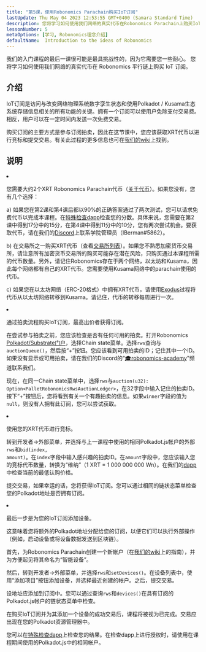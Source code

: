 ```yaml
---
title: "第5课，使用Robonomics Parachain购买IoT订阅"
lastUpdate: Thu May 04 2023 12:53:55 GMT+0400 (Samara Standard Time)
description: 您将学习如何使用我们网络的真实代币在Robonomics Parachain上购买IoT订阅。
lessonNumber: 5
metaOptions: [学习, Robonomics理念介绍]
defaultName:  Introduction to the ideas of Robonomics
---
```


我们的入门课程的最后一课很可能是最具挑战性的，因为它需要您一些耐心。 您将学习如何使用我们网络的真实代币在 Robonomics 平行链上购买 IoT 订阅。


## 介绍

IoT订阅是访问与改变网络物理系统数字孪生状态和使用Polkadot / Kusama生态系统存储信息相关的所有功能的关键。拥有一个订阅可以使用户免除支付交易费。相反，用户可以在一定时间内发送一次免费交易。

购买订阅的主要方式是参与订阅拍卖，因此在这节课中，您应该获取XRT代币以进行竞标和提交交易。有关此过程的更多信息也可在[我们的wiki](https://wiki.robonomics.netw或k/docs/get-subscription)上找到。

## 说明

<List type="numbers">

<li>

您需要大约2个XRT Robonomics Parachain代币（[关于代币](https://robonomics.netw或k/xrt/)）。如果您没有，您有几个选择：

a) 如果您在第2课和第4课后都以90%的正确答案通过了两次测试，您可以请求免费代币以完成本课程。在[特殊检查dapp](https://lk.robonomics.academy/)检查您的分数。具体来说，您需要在第2课中得到17分中的15分，在第4课中得到11分中的10分，您有两次尝试机会。要获取代币，请在我们的[Discord](https://discord.gg/xqDgG3EGm9)上联系学院管理员（IBerman#5862）。

b) 在交易所之一购买XRT代币（查看[交易所列表](https://www.coingecko.com/en/coins/robonomics-network#markets/)）。如果您不熟悉加密货币交易所，请注意所有加密货币交易所的购买可能存在潜在风险，只购买通过本课程所需的代币数量。另外，请记住Robonomics存在于两个网络，以太坊和Kusama，因此每个网络都有自己的XRT代币。您需要使用Kusama网络中的parachain使用的代币。

c) 如果您在以太坊网络（ERC-20格式）中拥有XRT代币，请使用[Exodus](https://old.dapp.robonomics.network/#/exodus)过程将代币从以太坊网络转移到Kusama。请记住，代币的转移每周进行一次。

</li>

<li>

通过拍卖流程购买IoT订阅，最高出价者获得订阅。

在尝试参与拍卖之前，您应该检查是否有任何可用的拍卖。打开Robonomics [Polkadot/Substrate门户](https://polkadot.js.org/apps/?rpc=wss%3A%2F%2Fkusama.rpc.robonomics.network%2F#/chainstate)，选择Chain state菜单。选择<code>rws</code>查询与<code>auctionQueue()</code>，然后按“+”按钮。您应该看到可用拍卖的ID；记住其中一个ID。如果没有显示或可用拍卖，请在我们的Discord的“[🎓robonomics-academy](https://discord.com/channels/803947358492557312/803947358492557315)”频道联系我们。

现在，在同一Chain state菜单中，选择<code>rws</code>与<code>auction(u32): Option&lt;PalletRobonomicsRwsAuctionLedger&gt;</code>，在32字段中输入记住的拍卖ID。按下“+”按钮后，您将看到有关一个有趣拍卖的信息。如果<code>winner</code>字段的值为<code>null</code>，则没有人拥有此订阅，您可以尝试获取。

</li>

<li>

使用您的XRT代币进行竞标。

转到开发者->外部菜单，并选择与上一课程中使用的相同Polkadot.js帐户的外部<code>rws</code>和<code>bid(index, amount)</code>。在<code>index</code>字段中输入感兴趣的拍卖ID。在<code>amount</code>字段中，您应该输入您的竞标代币数量，转换为“维纳”（1 XRT = 1 000 000 000 Wn）。在我们的[dapp](https://dapp.robonomics.network/#/subscription)中检查当前的最低认购价格。 

提交交易，如果幸运的话，您将获得IoT订阅。您可以通过相同的链状态菜单检查您的Polkadot地址是否拥有订阅。

</li>

<li>

最后一步是为您的IoT订阅添加设备。

这意味着您将额外的Polkadot地址分配给您的订阅，以便它们可以执行外部操作（例如，启动设备或将设备数据发送到区块链）。

首先，为Robonomics Parachain创建一个新帐户（在[我们的wiki](https://wiki.robonomics.network/docs/create-account-in-dapp/)上的指南），并为方便起见将其命名为“智能设备”。

然后，转到开发者->外部菜单，并选择<code>rws</code>和<code>setDevices()</code>。在设备列表中，使用“添加项目”按钮添加设备，并选择最近创建的帐户。之后，提交交易。

设地址应添加到订阅中。您可以通过查询<code>rws</code>和<code>devices()</code>在具有订阅的Polkadot.js帐户的链状态菜单中检查。

</li>

</List>

<Result>

在购买IoT订阅并为其添加一个设备的成功交易后，课程将被视为已完成。交易应出现在您的Polkadot资源管理器中。

您可以在[特殊检查dapp](https://lk.robonomics.academy/)上检查您的结果。在检查dapp上进行授权时，请使用在课程期间使用的Polkadot.js中的相同帐户。

</Result>